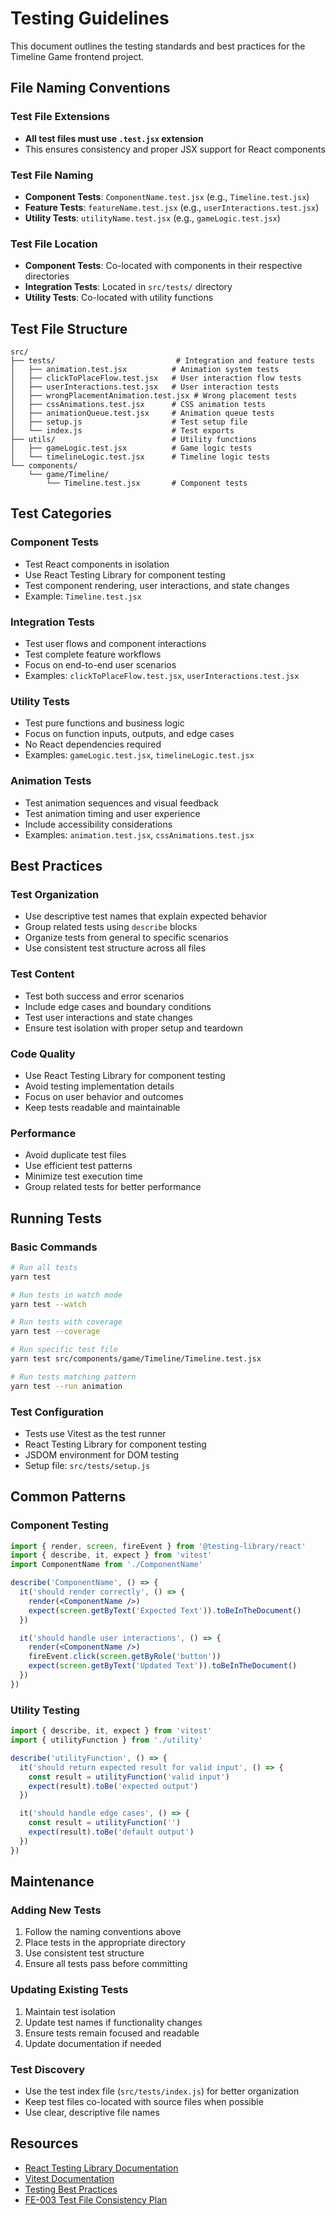 # Testing Guidelines

This document outlines the testing standards and best practices for the Timeline Game frontend project.

## File Naming Conventions

### Test File Extensions
- **All test files must use `.test.jsx` extension**
- This ensures consistency and proper JSX support for React components

### Test File Naming
- **Component Tests**: `ComponentName.test.jsx` (e.g., `Timeline.test.jsx`)
- **Feature Tests**: `featureName.test.jsx` (e.g., `userInteractions.test.jsx`)
- **Utility Tests**: `utilityName.test.jsx` (e.g., `gameLogic.test.jsx`)

### Test File Location
- **Component Tests**: Co-located with components in their respective directories
- **Integration Tests**: Located in `src/tests/` directory
- **Utility Tests**: Co-located with utility functions

## Test File Structure

```
src/
├── tests/                           # Integration and feature tests
│   ├── animation.test.jsx          # Animation system tests
│   ├── clickToPlaceFlow.test.jsx   # User interaction flow tests
│   ├── userInteractions.test.jsx   # User interaction tests
│   ├── wrongPlacementAnimation.test.jsx # Wrong placement tests
│   ├── cssAnimations.test.jsx      # CSS animation tests
│   ├── animationQueue.test.jsx     # Animation queue tests
│   ├── setup.js                    # Test setup file
│   └── index.js                    # Test exports
├── utils/                          # Utility functions
│   ├── gameLogic.test.jsx          # Game logic tests
│   └── timelineLogic.test.jsx      # Timeline logic tests
└── components/
    └── game/Timeline/
        └── Timeline.test.jsx       # Component tests
```

## Test Categories

### Component Tests
- Test React components in isolation
- Use React Testing Library for component testing
- Test component rendering, user interactions, and state changes
- Example: `Timeline.test.jsx`

### Integration Tests
- Test user flows and component interactions
- Test complete feature workflows
- Focus on end-to-end user scenarios
- Examples: `clickToPlaceFlow.test.jsx`, `userInteractions.test.jsx`

### Utility Tests
- Test pure functions and business logic
- Focus on function inputs, outputs, and edge cases
- No React dependencies required
- Examples: `gameLogic.test.jsx`, `timelineLogic.test.jsx`

### Animation Tests
- Test animation sequences and visual feedback
- Test animation timing and user experience
- Include accessibility considerations
- Examples: `animation.test.jsx`, `cssAnimations.test.jsx`

## Best Practices

### Test Organization
- Use descriptive test names that explain expected behavior
- Group related tests using `describe` blocks
- Organize tests from general to specific scenarios
- Use consistent test structure across all files

### Test Content
- Test both success and error scenarios
- Include edge cases and boundary conditions
- Test user interactions and state changes
- Ensure test isolation with proper setup and teardown

### Code Quality
- Use React Testing Library for component testing
- Avoid testing implementation details
- Focus on user behavior and outcomes
- Keep tests readable and maintainable

### Performance
- Avoid duplicate test files
- Use efficient test patterns
- Minimize test execution time
- Group related tests for better performance

## Running Tests

### Basic Commands
```bash
# Run all tests
yarn test

# Run tests in watch mode
yarn test --watch

# Run tests with coverage
yarn test --coverage

# Run specific test file
yarn test src/components/game/Timeline/Timeline.test.jsx

# Run tests matching pattern
yarn test --run animation
```

### Test Configuration
- Tests use Vitest as the test runner
- React Testing Library for component testing
- JSDOM environment for DOM testing
- Setup file: `src/tests/setup.js`

## Common Patterns

### Component Testing
```jsx
import { render, screen, fireEvent } from '@testing-library/react'
import { describe, it, expect } from 'vitest'
import ComponentName from './ComponentName'

describe('ComponentName', () => {
  it('should render correctly', () => {
    render(<ComponentName />)
    expect(screen.getByText('Expected Text')).toBeInTheDocument()
  })

  it('should handle user interactions', () => {
    render(<ComponentName />)
    fireEvent.click(screen.getByRole('button'))
    expect(screen.getByText('Updated Text')).toBeInTheDocument()
  })
})
```

### Utility Testing
```jsx
import { describe, it, expect } from 'vitest'
import { utilityFunction } from './utility'

describe('utilityFunction', () => {
  it('should return expected result for valid input', () => {
    const result = utilityFunction('valid input')
    expect(result).toBe('expected output')
  })

  it('should handle edge cases', () => {
    const result = utilityFunction('')
    expect(result).toBe('default output')
  })
})
```

## Maintenance

### Adding New Tests
1. Follow the naming conventions above
2. Place tests in the appropriate directory
3. Use consistent test structure
4. Ensure all tests pass before committing

### Updating Existing Tests
1. Maintain test isolation
2. Update test names if functionality changes
3. Ensure tests remain focused and readable
4. Update documentation if needed

### Test Discovery
- Use the test index file (`src/tests/index.js`) for better organization
- Keep test files co-located with source files when possible
- Use clear, descriptive file names

## Resources

- [React Testing Library Documentation](https://testing-library.com/docs/react-testing-library/intro/)
- [Vitest Documentation](https://vitest.dev/)
- [Testing Best Practices](https://kentcdodds.com/blog/common-mistakes-with-react-testing-library)
- [FE-003 Test File Consistency Plan](../docs/FE-003-Test-File-Consistency-Plan.md) 